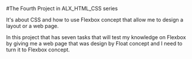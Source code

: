 #The Fourth Project in ALX_HTML_CSS series



It's about CSS and how to use Flexbox concept that allow me to design a layout or a web page.

In this project that has seven tasks that will test my knowledge on Flexbox by giving me a web page that was design by Float concept and I need to turn it to Flexbox concept.